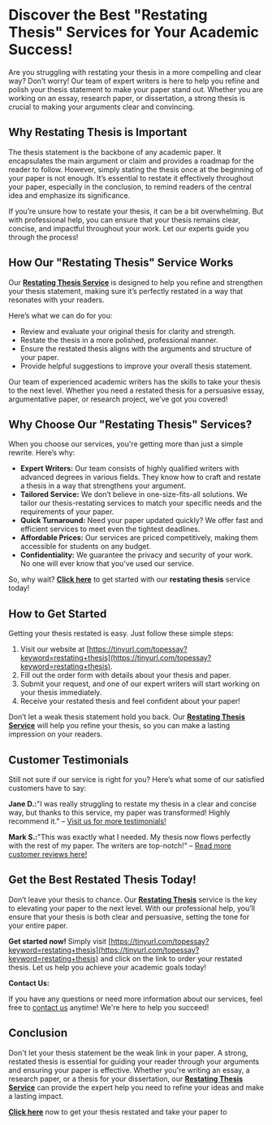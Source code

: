 # Discover the Best "Restating Thesis" Services for Your Academic Success!

Are you struggling with restating your thesis in a more compelling and clear way? Don’t worry! Our team of expert writers is here to help you refine and polish your thesis statement to make your paper stand out. Whether you are working on an essay, research paper, or dissertation, a strong thesis is crucial to making your arguments clear and convincing.

## Why Restating Thesis is Important

The thesis statement is the backbone of any academic paper. It encapsulates the main argument or claim and provides a roadmap for the reader to follow. However, simply stating the thesis once at the beginning of your paper is not enough. It’s essential to restate it effectively throughout your paper, especially in the conclusion, to remind readers of the central idea and emphasize its significance.

If you’re unsure how to restate your thesis, it can be a bit overwhelming. But with professional help, you can ensure that your thesis remains clear, concise, and impactful throughout your work. Let our experts guide you through the process!

## How Our "Restating Thesis" Service Works

Our [**Restating Thesis Service**](https://tinyurl.com/topessay?keyword=restating+thesis) is designed to help you refine and strengthen your thesis statement, making sure it’s perfectly restated in a way that resonates with your readers.

Here’s what we can do for you:

- Review and evaluate your original thesis for clarity and strength.
- Restate the thesis in a more polished, professional manner.
- Ensure the restated thesis aligns with the arguments and structure of your paper.
- Provide helpful suggestions to improve your overall thesis statement.

Our team of experienced academic writers has the skills to take your thesis to the next level. Whether you need a restated thesis for a persuasive essay, argumentative paper, or research project, we’ve got you covered!

## Why Choose Our "Restating Thesis" Services?

When you choose our services, you're getting more than just a simple rewrite. Here’s why:

- **Expert Writers:** Our team consists of highly qualified writers with advanced degrees in various fields. They know how to craft and restate a thesis in a way that strengthens your argument.
- **Tailored Service:** We don’t believe in one-size-fits-all solutions. We tailor our thesis-restating services to match your specific needs and the requirements of your paper.
- **Quick Turnaround:** Need your paper updated quickly? We offer fast and efficient services to meet even the tightest deadlines.
- **Affordable Prices:** Our services are priced competitively, making them accessible for students on any budget.
- **Confidentiality:** We guarantee the privacy and security of your work. No one will ever know that you’ve used our service.

So, why wait? [**Click here**](https://tinyurl.com/topessay?keyword=restating+thesis) to get started with our **restating thesis** service today!

## How to Get Started

Getting your thesis restated is easy. Just follow these simple steps:

1. Visit our website at [https://tinyurl.com/topessay?keyword=restating+thesis](https://tinyurl.com/topessay?keyword=restating+thesis).
2. Fill out the order form with details about your thesis and paper.
3. Submit your request, and one of our expert writers will start working on your thesis immediately.
4. Receive your restated thesis and feel confident about your paper!

Don’t let a weak thesis statement hold you back. Our [**Restating Thesis Service**](https://tinyurl.com/topessay?keyword=restating+thesis) will help you refine your thesis, so you can make a lasting impression on your readers.

## Customer Testimonials

Still not sure if our service is right for you? Here’s what some of our satisfied customers have to say:

**Jane D.:**"I was really struggling to restate my thesis in a clear and concise way, but thanks to this service, my paper was transformed! Highly recommend it." – [Visit us for more testimonials!](https://tinyurl.com/topessay?keyword=restating+thesis)

**Mark S.:**"This was exactly what I needed. My thesis now flows perfectly with the rest of my paper. The writers are top-notch!" – [Read more customer reviews here!](https://tinyurl.com/topessay?keyword=restating+thesis)

## Get the Best Restated Thesis Today!

Don’t leave your thesis to chance. Our [**Restating Thesis**](https://tinyurl.com/topessay?keyword=restating+thesis) service is the key to elevating your paper to the next level. With our professional help, you’ll ensure that your thesis is both clear and persuasive, setting the tone for your entire paper.

**Get started now!** Simply visit [https://tinyurl.com/topessay?keyword=restating+thesis](https://tinyurl.com/topessay?keyword=restating+thesis) and click on the link to order your restated thesis. Let us help you achieve your academic goals today!

**Contact Us:**

If you have any questions or need more information about our services, feel free to [contact us](https://tinyurl.com/topessay?keyword=restating+thesis) anytime! We're here to help you succeed!

## Conclusion

Don't let your thesis statement be the weak link in your paper. A strong, restated thesis is essential for guiding your reader through your arguments and ensuring your paper is effective. Whether you're writing an essay, a research paper, or a thesis for your dissertation, our [**Restating Thesis Service**](https://tinyurl.com/topessay?keyword=restating+thesis) can provide the expert help you need to refine your ideas and make a lasting impact.

[**Click here**](https://tinyurl.com/topessay?keyword=restating+thesis) now to get your thesis restated and take your paper to
